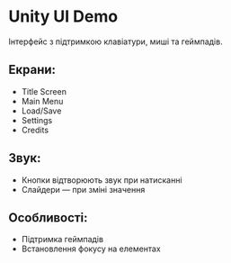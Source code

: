 # Unity UI Demo

Інтерфейс з підтримкою клавіатури, миші та геймпадів.  

## Екрани:
- Title Screen  
- Main Menu  
- Load/Save  
- Settings  
- Credits

## Звук:
- Кнопки відтворюють звук при натисканні  
- Слайдери — при зміні значення

## Особливості:
- Підтримка геймпадів   
- Встановлення фокусу на елементах
